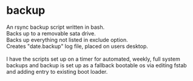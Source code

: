 # backup
An rsync backup script written in bash. <br>
Backs up to a removable sata drive. <br>
Backs up everything not listed in exclude option. <br>
Creates "date.backup" log file, placed on users desktop. <br>
<br>
I have the scripts set up on a timer for automated, weekly, full system backups and backup is set up as a fallback bootable os via editing fstab and adding entry to existing boot loader. <br>
<br>
